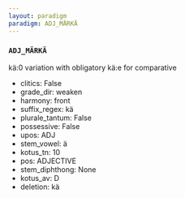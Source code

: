 ```yaml
---
layout: paradigm
paradigm: ADJ_MÄRKÄ
---
```

### ` ADJ_MÄRKÄ `

kä:0 variation with obligatory kä:e for comparative
* clitics: False
* grade_dir: weaken
* harmony: front
* suffix_regex: kä
* plurale_tantum: False
* possessive: False
* upos: ADJ
* stem_vowel: ä
* kotus_tn: 10
* pos: ADJECTIVE
* stem_diphthong: None
* kotus_av: D
* deletion: kä
